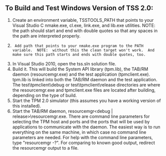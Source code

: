 ## To Build and Test Windows Version of TSS 2.0: 
1.	Create an environment variable, TSSTOOLS_PATH that points to your Visual Studio C nmake.exe, cl.exe, link.exe, and lib.exe utilities.  NOTE: the path should start and end with double quotes so that any spaces in the path are interpreted properly.
1.      Add path that points to your nmake.exe program to the PATH variable.  NOTE:  without this the clean target won't work.  And make sure this path starts and ends with double quotes, too.
1.	In Visual Studio 2010, open the tss.sln solution file.
1.	Build it.  This will build the System API library (tpm.lib), the TAB/RM daemon (resourcemgr.exe) and the test application (tpmclient.exe).  tpm.lib is linked into both the TAB/RM daemon and the test application.  The test\tpmclient\debug or test\tpmclient\release directories are where the resourcemgr.exe and tpmclient.exe files are located after building, depending on the type of build.
1.	Start the TPM 2.0 simulator (this assumes you have a working version of this installed).
1.	Start the TAB/RM daemon, resourcemgr\<debug | release>\resourcemgr.exe.  There are command line parameters for selecting the TPM host and ports and the ports that will be used by applications to communicate with the daemon.  The easiest way is to run everything on the same machine, in which case no command line parameters are needed.  For help with the command line parameters, type "resourcemgr -?".  For comparing to known good output, redirect the resourcemgr output to a file.

